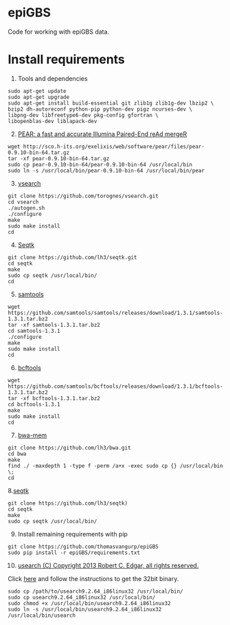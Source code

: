# epiGBS

Code for working with epiGBS data.

# Install requirements

1. Tools and dependencies

```SH
sudo apt-get update
sudo apt-get upgrade
sudo apt-get install build-essential git zlib1g zlib1g-dev lbzip2 \
bzip2 dh-autoreconf python-pip python-dev pigz ncurses-dev \
libpng-dev libfreetype6-dev pkg-config gfortran \
libopenblas-dev liblapack-dev
```

2. [PEAR: a fast and accurate Illumina Paired-End reAd mergeR](https://dx.doi.org/10.1093/bioinformatics/btt593)

```SH
wget http://sco.h-its.org/exelixis/web/software/pear/files/pear-0.9.10-bin-64.tar.gz
tar -xf pear-0.9.10-bin-64.tar.gz
sudo cp pear-0.9.10-bin-64/pear-0.9.10-bin-64 /usr/local/bin
sudo ln -s /usr/local/bin/pear-0.9.10-bin-64 /usr/local/bin/pear
```

3. [vsearch](https://github.com/torognes/vsearch)

```SH
git clone https://github.com/torognes/vsearch.git
cd vsearch
./autogen.sh
./configure
make
sudo make install
cd
```

4. [Seqtk](https://github.com/lh3/seqtk.git)

```SH
git clone https://github.com/lh3/seqtk.git
cd seqtk
make
sudo cp seqtk /usr/local/bin/
cd
```

5. [samtools](http://github.com/samtools/)

```SH
wget https://github.com/samtools/samtools/releases/download/1.3.1/samtools-1.3.1.tar.bz2
tar -xf samtools-1.3.1.tar.bz2
cd samtools-1.3.1
./configure
make
sudo make install
cd
```

6. [bcftools](http://samtools.github.io/bcftools/) 

```SH
wget https://github.com/samtools/bcftools/releases/download/1.3.1/bcftools-1.3.1.tar.bz2
tar -xf bcftools-1.3.1.tar.bz2
cd bcftools-1.3.1
make
sudo make install
cd
```

7. [bwa-mem](https://github.com/lh3/bwa)

```SH
git clone https://github.com/lh3/bwa.git
cd bwa
make
find ./ -maxdepth 1 -type f -perm /a+x -exec sudo cp {} /usr/local/bin \;
cd
```

8.[seqtk](https://github.com/lh3/seqtk)

```SH
git clone https://github.com/lh3/seqtk)
cd seqtk
make
sudo cp seqtk /usr/local/bin/
```
9. Install remaining requirements with pip

```SH
git clone https://github.com/thomasvangurp/epiGBS
sudo pip install -r epiGBS/requirements.txt
```









10. [usearch (C) Copyright 2013 Robert C. Edgar, all rights reserved.](http://drive5.com/usearch)

Click [here](http://drive5.com/usearch) and follow the instructions to get the 32bit binary.

```SH
sudo cp /path/to/usearch9.2.64_i86linux32 /usr/local/bin/
sudo cp usearch9.2.64_i86linux32 /usr/local/bin/
sudo chmod +x /usr/local/bin/usearch9.2.64_i86linux32
sudo ln -s /usr/local/bin/usearch9.2.64_i86linux32 /usr/local/bin/usearch
```




